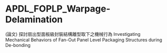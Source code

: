 # APDL_FOPLP_Warpage-Delamination
(論文) 探討扇出型面板級封裝結構離型取下之機械行為 Investigating Mechanical Behaviors of Fan-Out Panel Level Packaging Structures during De-bonding
